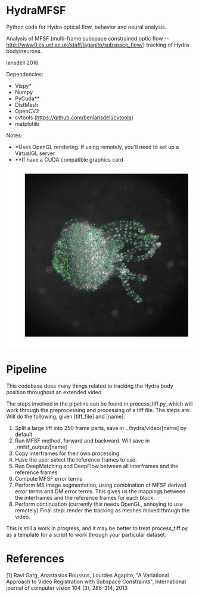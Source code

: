 # HydraMFSF
Python code for Hydra optical flow, behavior and neural analysis.

Analysis of MFSF (multi-frame subspace constrained optic flow -- http://www0.cs.ucl.ac.uk/staff/lagapito/subspace_flow/) tracking of Hydra body/neurons.

lansdell 2016

Dependencies:
* Vispy*
* Numpy
* PyCuda**
* DistMesh 
* OpenCV2
* cvtools (https://github.com/benlansdell/cvtools)
* matplotlib

Notes:
* *Uses OpenGL rendering. If using remotely, you'll need to set up a VirtualGL server
* **If have a CUDA compatible graphics card

![alt tag](https://github.com/benlansdell/hydra-mfsf/blob/master/hydra_tracked.png)

# Pipeline

This codebase does many things related to tracking the Hydra body position throughout an extended video.

The steps involved in the pipeline can be found in process_tiff.py, which will work through the preprocessing and processing of a tiff file. The steps are:
Will do the following, given [tiff_file] and [name]:
1. Split a large tiff into 250 frame parts, save in ../hydra/video/[name] by default
2. Run MFSF method, forward and backward. Will save in ./mfsf_output/[name]
3. Copy interframes for their own processing.
4. Have the user select the reference frames to use.
5. Run DeepMatching and DeepFlow between all interframes and the reference frames
6. Compute MFSF error terms
7. Perform MS image segmentation, using combination of MFSF derived error terms and DM error terms. This gives us the mappings between the interframes and the reference frames for each block. 
8. Perform continuation (currently this needs OpenGL, annoying to use remotely)
Final step: render the tracking as meshes moved through the video.

This is still a work in progress, and it may be better to treat process_tiff.py as a template for a script to work through your particular dataset.

# References
[1] Ravi Garg, Anastasios Roussos, Lourdes Agapito, "A Variational Approach to Video Registration with Subspace Constraints", International journal of computer vision 104 (3), 286-314, 2013 
